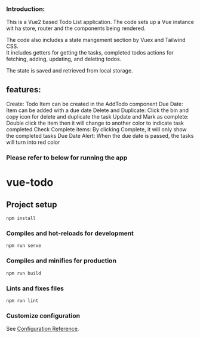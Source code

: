### Introduction: 
This is a Vue2 based Todo List application. The code sets up a Vue instance wit ha store, router and the components being rendered. 

The code also includes a state mangement section by Vuex and Tailwind CSS.  
It includes 
getters for getting the tasks, completed todos
actions for fetching, adding, updating, and deleting todos. 

The state is saved and retrieved from local storage.

## features:
Create: Todo Item can be created in the AddTodo component
Due Date: Item can be added with a due date
Delete and Duplicate: Click the bin and copy icon for delete and duplicate the task
Update and Mark as complete: Double click the item then it will change to another color to indicate task completed
Check Complete items: By clicking Complete, it will only show the completed tasks
Due Date Alert: When the due date is passed, the tasks will turn into red color



### Please refer to below for running the app

# vue-todo

## Project setup
```
npm install
```

### Compiles and hot-reloads for development
```
npm run serve
```

### Compiles and minifies for production
```
npm run build
```

### Lints and fixes files
```
npm run lint
```

### Customize configuration
See [Configuration Reference](https://cli.vuejs.org/config/).
